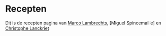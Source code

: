 # Recepten

Dit is de recepten pagina van [Marco Lambrechts](https://github.com/McPepper), [Miguel Spincemaille] en [Christophe Lanckriet](https://github.com/r0604172)